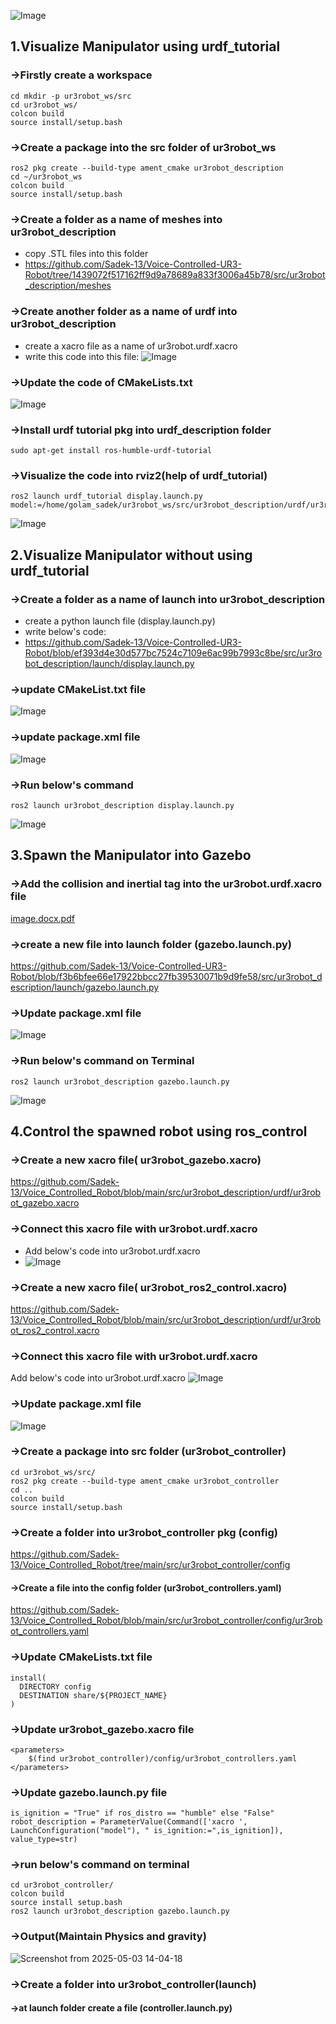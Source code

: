 ![Image](https://github.com/user-attachments/assets/a588d502-85e6-4b17-9324-7c2810708557)

## 1.Visualize Manipulator using urdf_tutorial
### →Firstly create a workspace
```
cd mkdir -p ur3robot_ws/src 
cd ur3robot_ws/ 
colcon build 
source install/setup.bash
```
### →Create a package into the src folder of ur3robot_ws
```
ros2 pkg create --build-type ament_cmake ur3robot_description
cd ~/ur3robot_ws
colcon build
source install/setup.bash
```
### →Create a folder as a name of meshes into ur3robot_description
- copy .STL files into this folder
- https://github.com/Sadek-13/Voice-Controlled-UR3-Robot/tree/1439072f517162ff9d9a78689a833f3006a45b78/src/ur3robot_description/meshes

### →Create another folder as a name of urdf into ur3robot_description
- create a xacro file as a name of ur3robot.urdf.xacro
- write this code into this file:
![Image](https://github.com/user-attachments/assets/5dc85cb4-9d97-4d28-b551-7b16c4d5a061)

### →Update the code of CMakeLists.txt 
![Image](https://github.com/user-attachments/assets/d7103764-cfab-4f49-a653-865fb6598a61)

### →Install urdf tutorial pkg into urdf_description folder
`sudo apt-get install ros-humble-urdf-tutorial`
  
### →Visualize the code into rviz2(help of urdf_tutorial)
```
ros2 launch urdf_tutorial display.launch.py model:=/home/golam_sadek/ur3robot_ws/src/ur3robot_description/urdf/ur3robot.urdf.xacro
```
![Image](https://github.com/user-attachments/assets/e8f7961e-b7c4-43b1-9e52-edd6684720e7)

## 2.Visualize Manipulator without using urdf_tutorial
### →Create a folder as a name of launch into ur3robot_description
- create a python launch file (display.launch.py)
- write below's code:
- https://github.com/Sadek-13/Voice-Controlled-UR3-Robot/blob/ef393d4e30d577bc7524c7109e6ac99b7993c8be/src/ur3robot_description/launch/display.launch.py
  
### →update CMakeList.txt file
![Image](https://github.com/user-attachments/assets/0eeaf19e-9541-478c-9ff6-f8fed87ad06c)

### →update package.xml file
![Image](https://github.com/user-attachments/assets/148a51c9-5f62-4078-a11e-7cf5886e69e9)

### →Run below's command
`ros2 launch ur3robot_description display.launch.py`

![Image](https://github.com/user-attachments/assets/e8f7961e-b7c4-43b1-9e52-edd6684720e7)

## 3.Spawn the Manipulator into Gazebo
### →Add the collision and inertial tag into the ur3robot.urdf.xacro file
[image.docx.pdf](https://github.com/user-attachments/files/19685258/image.docx.pdf)

### →create a new file into launch folder (gazebo.launch.py)
https://github.com/Sadek-13/Voice-Controlled-UR3-Robot/blob/f3b6bfee66e17922bbcc27fb39530071b9d9fe58/src/ur3robot_description/launch/gazebo.launch.py

### →Update package.xml file
![Image](https://github.com/user-attachments/assets/a42b358c-e7f6-4cc7-9d16-8ff808923b91)

### →Run below's command on Terminal
`ros2 launch ur3robot_description gazebo.launch.py `

![Image](https://github.com/user-attachments/assets/c645bcf9-f25d-4f9a-97f9-4b0e1c63ad2c)

## 4.Control the spawned robot using ros_control
### →Create a new xacro file( ur3robot_gazebo.xacro)
https://github.com/Sadek-13/Voice_Controlled_Robot/blob/main/src/ur3robot_description/urdf/ur3robot_gazebo.xacro
### →Connect this xacro file with ur3robot.urdf.xacro
- Add below's code into ur3robot.urdf.xacro
- ![Image](https://github.com/user-attachments/assets/987e5854-9b3d-4348-9784-ed6b5134eb60)

### →Create a new xacro file( ur3robot_ros2_control.xacro)
https://github.com/Sadek-13/Voice_Controlled_Robot/blob/main/src/ur3robot_description/urdf/ur3robot_ros2_control.xacro
### →Connect this xacro file with ur3robot.urdf.xacro
Add below's code into ur3robot.urdf.xacro
![Image](https://github.com/user-attachments/assets/02427cb3-8831-4a7f-bf12-5f3999d15571)

### →Update package.xml file
![Image](https://github.com/user-attachments/assets/1f9a35e9-574f-4f7b-93be-a40f8f6b5ca1)

### →Create a package into src folder (ur3robot_controller)
```
cd ur3robot_ws/src/
ros2 pkg create --build-type ament_cmake ur3robot_controller
cd ..
colcon build
source install/setup.bash
```
### →Create a folder into ur3robot_controller pkg (config)
https://github.com/Sadek-13/Voice_Controlled_Robot/tree/main/src/ur3robot_controller/config
#### →Create a file into the config folder (ur3robot_controllers.yaml)
https://github.com/Sadek-13/Voice_Controlled_Robot/blob/main/src/ur3robot_controller/config/ur3robot_controllers.yaml
### →Update CMakeLists.txt file
```
install(
  DIRECTORY config
  DESTINATION share/${PROJECT_NAME}
)
```
### →Update ur3robot_gazebo.xacro file
```
<parameters>
    $(find ur3robot_controller)/config/ur3robot_controllers.yaml
</parameters>
```
### →Update gazebo.launch.py file
```
is_ignition = "True" if ros_distro == "humble" else "False"
robot_description = ParameterValue(Command(['xacro ', LaunchConfiguration("model"), " is_ignition:=",is_ignition]), value_type=str)
```
### →run below's command on terminal
```
cd ur3robot_controller/
colcon build
source install setup.bash
ros2 launch ur3robot_description gazebo.launch.py
```
### →Output(Maintain Physics and gravity)
![Screenshot from 2025-05-03 14-04-18](https://github.com/user-attachments/assets/8c8877cb-6305-40f3-858b-49a80c8d1c2b)

### →Create a folder into ur3robot_controller(launch)

#### →at launch folder create a file (controller.launch.py)




